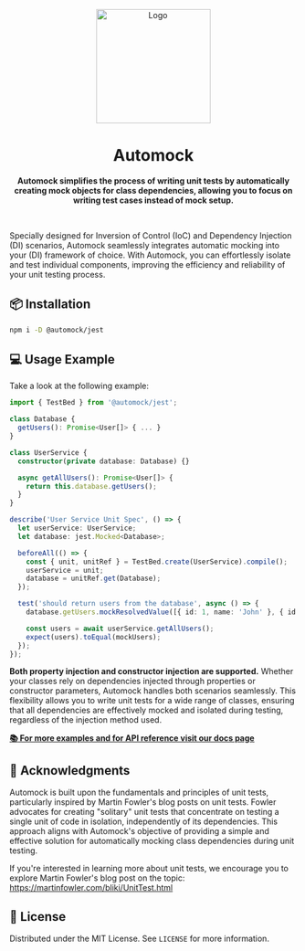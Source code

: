 <p align="center">
  <img width="200" src="https://raw.githubusercontent.com/omermorad/automock/master/logo.png" alt="Logo" />
</p>

<h1 align="center">Automock</h1>

<p align="center">
<strong>Automock simplifies the process of writing unit tests by automatically creating mock objects for class
dependencies, allowing you to focus on writing test cases instead of mock setup.</strong>
</p>

<br>

Specially designed for Inversion of Control (IoC) and Dependency Injection (DI) scenarios, Automock seamlessly
integrates automatic mocking into your (DI) framework of choice. With Automock, you can effortlessly isolate and test
individual components, improving the efficiency and reliability of your unit testing process.


## :package: Installation

```bash
npm i -D @automock/jest
```

## :computer: Usage Example

Take a look at the following example:

```typescript
import { TestBed } from '@automock/jest';

class Database {
  getUsers(): Promise<User[]> { ... }
}

class UserService {
  constructor(private database: Database) {}

  async getAllUsers(): Promise<User[]> {
    return this.database.getUsers();
  }
}

describe('User Service Unit Spec', () => {
  let userService: UserService;
  let database: jest.Mocked<Database>;

  beforeAll(() => {
    const { unit, unitRef } = TestBed.create(UserService).compile();
    userService = unit;
    database = unitRef.get(Database);
  });

  test('should return users from the database', async () => {
    database.getUsers.mockResolvedValue([{ id: 1, name: 'John' }, { id: 2, name: 'Jane' }]);

    const users = await userService.getAllUsers();
    expect(users).toEqual(mockUsers);
  });
});
```

**Both property injection and constructor injection are supported.** Whether your classes rely on dependencies injected
through properties or constructor parameters, Automock handles both scenarios seamlessly. This flexibility allows you to
write unit tests for a wide range of classes, ensuring that all dependencies are effectively mocked and isolated during
testing, regardless of the injection method used.

**[:books: For more examples and for API reference visit our docs page](https://github.com/automock/automock/blob/master/docs/automock.md)**

## :bookmark_tabs: Acknowledgments

Automock is built upon the fundamentals and principles of unit tests, particularly inspired by Martin Fowler's blog
posts on unit tests. Fowler advocates for creating "solitary" unit tests that concentrate on testing a single unit of
code in isolation, independently of its dependencies. This approach aligns with Automock's objective of providing a
simple and effective solution for automatically mocking class dependencies during unit testing.

If you're interested in learning more about unit tests, we encourage you to explore Martin Fowler's blog post on the
topic: https://martinfowler.com/bliki/UnitTest.html

## :scroll: License

Distributed under the MIT License. See `LICENSE` for more information.